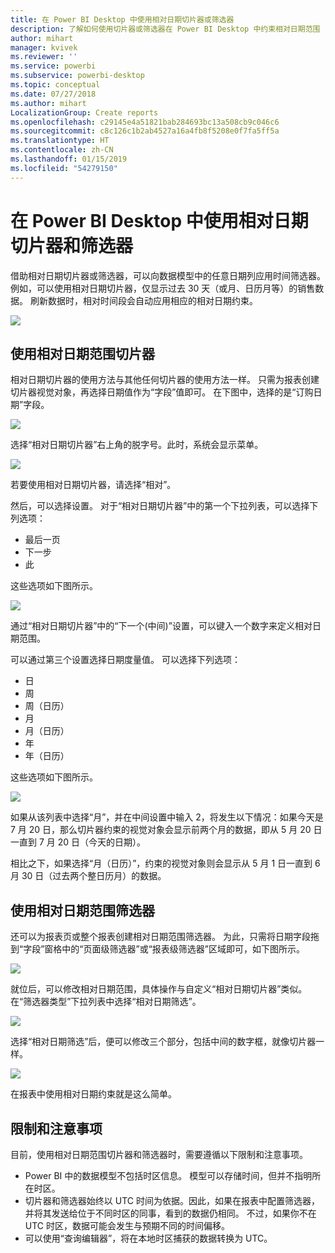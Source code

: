 ```yaml
---
title: 在 Power BI Desktop 中使用相对日期切片器或筛选器
description: 了解如何使用切片器或筛选器在 Power BI Desktop 中约束相对日期范围
author: mihart
manager: kvivek
ms.reviewer: ''
ms.service: powerbi
ms.subservice: powerbi-desktop
ms.topic: conceptual
ms.date: 07/27/2018
ms.author: mihart
LocalizationGroup: Create reports
ms.openlocfilehash: c29145e4a51821bab284693bc13a508cb9c046c6
ms.sourcegitcommit: c8c126c1b2ab4527a16a4fb8f5208e0f7fa5ff5a
ms.translationtype: HT
ms.contentlocale: zh-CN
ms.lasthandoff: 01/15/2019
ms.locfileid: "54279150"
---
```

# <a name="use-a-relative-date-slicer-and-filter-in-power-bi-desktop"></a>在 Power BI Desktop 中使用相对日期切片器和筛选器
借助相对日期切片器或筛选器，可以向数据模型中的任意日期列应用时间筛选器。 例如，可以使用相对日期切片器，仅显示过去 30 天（或月、日历月等）的销售数据。 刷新数据时，相对时间段会自动应用相应的相对日期约束。

![](media/desktop-slicer-filter-date-range/relative-date-range-slicer-filter_01.png)

## <a name="using-the-relative-date-range-slicer"></a>使用相对日期范围切片器
相对日期切片器的使用方法与其他任何切片器的使用方法一样。 只需为报表创建切片器视觉对象，再选择日期值作为“字段”值即可。 在下图中，选择的是“订购日期”字段。

![](media/desktop-slicer-filter-date-range/relative-date-range-slicer-filter_02.png)

选择“相对日期切片器”右上角的脱字号。此时，系统会显示菜单。

![](media/desktop-slicer-filter-date-range/relative-date-range-slicer-filter_03.png)

若要使用相对日期切片器，请选择“相对”。

然后，可以选择设置。 对于“相对日期切片器”中的第一个下拉列表，可以选择下列选项：

* 最后一页
* 下一步
* 此

这些选项如下图所示。

![](media/desktop-slicer-filter-date-range/relative-date-range-slicer-filter_04.png)

通过“相对日期切片器”中的“下一个(中间)”设置，可以键入一个数字来定义相对日期范围。

可以通过第三个设置选择日期度量值。 可以选择下列选项：

* 日
* 周
* 周（日历）
* 月
* 月（日历）
* 年
* 年（日历）

这些选项如下图所示。

![](media/desktop-slicer-filter-date-range/relative-date-range-slicer-filter_05.png)

如果从该列表中选择“月”，并在中间设置中输入 2，将发生以下情况：如果今天是 7 月 20 日，那么切片器约束的视觉对象会显示前两个月的数据，即从 5 月 20 日一直到 7 月 20 日（今天的日期）。

相比之下，如果选择“月（日历）”，约束的视觉对象则会显示从 5 月 1 日一直到 6 月 30 日（过去两个整日历月）的数据。

## <a name="using-the-relative-date-range-filter"></a>使用相对日期范围筛选器
还可以为报表页或整个报表创建相对日期范围筛选器。 为此，只需将日期字段拖到“字段”窗格中的“页面级筛选器”或“报表级筛选器”区域即可，如下图所示。

![](media/desktop-slicer-filter-date-range/relative-date-range-slicer-filter_06.png)

就位后，可以修改相对日期范围，具体操作与自定义“相对日期切片器”类似。 在“筛选器类型”下拉列表中选择“相对日期筛选”。

![](media/desktop-slicer-filter-date-range/relative-date-range-slicer-filter_07.png)

选择“相对日期筛选”后，便可以修改三个部分，包括中间的数字框，就像切片器一样。

![](media/desktop-slicer-filter-date-range/relative-date-range-slicer-filter_08.png)

在报表中使用相对日期约束就是这么简单。

## <a name="limitations-and-considerations"></a>限制和注意事项
目前，使用相对日期范围切片器和筛选器时，需要遵循以下限制和注意事项。

* Power BI 中的数据模型不包括时区信息。 模型可以存储时间，但并不指明所在时区。
* 切片器和筛选器始终以 UTC 时间为依据。因此，如果在报表中配置筛选器，并将其发送给位于不同时区的同事，看到的数据仍相同。 不过，如果你不在 UTC 时区，数据可能会发生与预期不同的时间偏移。
* 可以使用“查询编辑器”，将在本地时区捕获的数据转换为 UTC。

